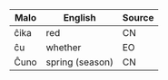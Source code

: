 Malo                    | English          | Source
----------------------- | ---------------- | --------------
ĉika                    | red              | CN
ĉu                      | whether          | EO
Ĉuno                    | spring (season)  | CN


